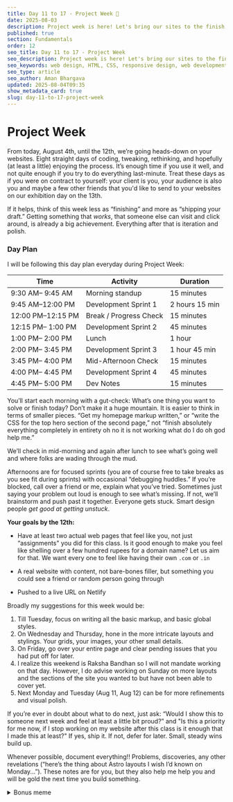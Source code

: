 ```yaml
---
title: Day 11 to 17 - Project Week 🚀
date: 2025-08-03
description: Project week is here! Let's bring our sites to the finish line
published: true
section: Fundamentals
order: 12
seo_title: Day 11 to 17 - Project Week
seo_description: Project week is here! Let's bring our sites to the finish line
seo_keywords: web design, HTML, CSS, responsive design, web development course, portfolio website
seo_type: article
seo_author: Aman Bhargava
updated: 2025-08-04T09:35
show_metadata_card: true
slug: day-11-to-17-project-week
---
```

# Project Week

From today, August 4th, until the 12th, we’re going heads-down on your websites. Eight straight days of coding, tweaking, rethinking, and hopefully (at least a little) enjoying the process. It’s enough time if you use it well, and not quite enough if you try to do everything last-minute. Treat these days as if you were on contract to yourself: your client is you, your audience is also you and maybe a few other friends that you'd like to send to your websites on our exhibition day on the 13th.

If it helps, think of this week less as “finishing” and more as “shipping your draft.” Getting something that _works_, that someone else can visit and click around, is already a big achievement. Everything after that is iteration and polish.

### Day Plan

I will be following this day plan everyday during Project Week:

| Time              | Activity               | Duration       |
| ----------------- | ---------------------- | -------------- |
| 9:30 AM– 9:45 AM  | Morning standup        | 15 minutes     |
| 9:45 AM–12:00 PM  | Development Sprint 1   | 2 hours 15 min |
| 12:00 PM–12:15 PM | Break / Progress Check | 15 minutes     |
| 12:15 PM– 1:00 PM | Development Sprint 2   | 45 minutes     |
| 1:00 PM– 2:00 PM  | Lunch                  | 1 hour         |
| 2:00 PM– 3:45 PM  | Development Sprint 3   | 1 hour 45 min  |
| 3:45 PM– 4:00 PM  | Mid-Afternoon Check    | 15 minutes     |
| 4:00 PM– 4:45 PM  | Development Sprint 4   | 45 minutes     |
| 4:45 PM– 5:00 PM  | Dev Notes              | 15 minutes     |

You’ll start each morning with a gut-check: What’s one thing you want to solve or finish today? Don’t make it a huge mountain. It is easier to think in terms of smaller pieces. “Get my homepage markup written,” or “write the CSS for the top hero section of the second page,” not “finish absolutely everything completely in entirety oh no it is not working what do I do oh god help me.”

We’ll check in mid-morning and again after lunch to see what’s going well and where folks are wading through the mud.

Afternoons are for focused sprints (you are of course free to take breaks as you see fit during sprints) with occasional “debugging huddles.” If you’re blocked, call over a friend or me, explain what you’ve tried. Sometimes just saying your problem out loud is enough to see what’s missing. If not, we’ll brainstorm and push past it together. Everyone gets stuck. Smart design people _get good at getting unstuck_.

**Your goals by the 12th:**

- Have at least two actual web pages that feel like you, not just “assignments" you did for this class. Is it good enough to make you feel like shelling over a few hundred rupees for a domain name? Let us aim for that. We want every one to feel like having their own `.com` or `.in`

- A real website with content, not bare-bones filler, but something you could see a friend or random person going through

- Pushed to a live URL on Netlify

Broadly my suggestions for this week would be:

1. Till Tuesday, focus on writing all the basic markup, and basic global styles.
2. On Wednesday and Thursday, hone in the more intricate layouts and stylings. Your grids, your images, your other small details.
3. On Friday, go over your entire page and clear pending issues that you had put off for later.
4. I realize this weekend is Raksha Bandhan so I will not mandate working on that day. However, I do advise working on Sunday on more layouts and the sections of the site you wanted to but have not been able to cover yet.
5. Next Monday and Tuesday (Aug 11, Aug 12) can be for more refinements and visual polish.

If you’re ever in doubt about what to do next, just ask: “Would I show this to someone next week and feel at least a little bit proud?” and "Is this a priority for me now, if I stop working on my website after this class is it enough that I made this at least?" If yes, ship it. If not, defer for later. Small, steady wins build up.

Whenever possible, document everything!! Problems, discoveries, any other revelations (“here’s the thing about Astro layouts I wish I’d known on Monday...”). These notes are for you, but they also help me help you and will be gold the next time you build something.

<details>
  <summary>Bonus meme</summary>

![IMG](https://vc-tinkering.netlify.app/Personal/attachments/Personal/talk/IMG-20250627002822238.png)

_Everyone's in this together!_
</details>
